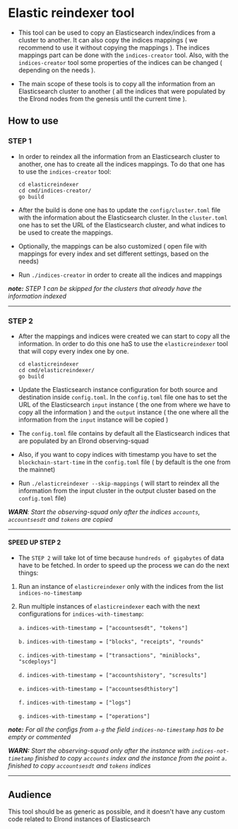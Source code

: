 # Elastic reindexer tool

- This tool can be used to copy an Elasticsearch  index/indices from a cluster to another. It can also copy the indices 
mappings ( we recommend to use it without copying the mappings ). The indices mappings part can be done with the `indices-creator` tool.
Also, with the `indices-creator` tool some properties of the indices can be changed ( depending on the needs ).

- The main scope of these tools is to copy all the information from an Elasticsearch cluster to another ( all the indices that were
populated by the Elrond nodes from the genesis until the current time ).

## How to use
### STEP 1
- In order to reindex all the information from an Elasticsearch cluster to another, one has to create all the indices mappings. 
To do that one has to use the `indices-creator` tool:

    ```
    cd elasticreindexer
    cd cmd/indices-creator/
    go build 
    ```
  
- After the build is done one has to update the `config/cluster.toml` file with the information about the Elasticsearch cluster. In the `cluster.toml` one has to set the URL 
of the Elasticsearch cluster, and what indices to be used to create the mappings.

- Optionally, the mappings can be also customized ( open file with mappings for every index and set different settings, based on the needs)

- Run `./indices-creator` in order to create all the indices and mappings

_**note:** STEP 1 can be skipped for the clusters that already have the information indexed_ 

***

### STEP 2
- After the mappings and indices were created we can start to copy all the information. In order to do this one haS to use the `elasticreindexer` tool that 
will copy every index one by one.

    ```
    cd elasticreindexer
    cd cmd/elasticreindexer/
    go build 
    ```
- Update the Elasticsearch instance configuration for both source and destination inside `config.toml`. In the `config.toml` file one has to set the 
URL of the Elasticsearch `input` instance ( the one from where we have to copy all the information ) and the `output` instance ( the one where all the information 
from the `input` instance will be copied )

- The `config.toml` file contains by default all the Elasticsearch indices that are populated by an Elrond observing-squad

- Also, if you want to copy indices with timestamp you have to set the `blockchain-start-time` in the `config.toml` file ( by default is the one from the mainnet)

- Run `./elasticreindexer --skip-mappings` ( will start to reindex all the information from the input cluster in the output cluster based on the `config.toml` file)


_**WARN**: Start the observing-squad only after the indices `accounts`, `accountsesdt` and `tokens` are copied_

***

#### SPEED UP STEP 2
- The `STEP 2` will take lot of time because `hundreds of gigabytes` of data have to be fetched. In order to speed up the process we can do the 
next things:

1. Run an instance of `elasticreindexer` only with the indices from the list `indices-no-timestamp`
2. Run multiple instances of `elasticreindexer` each with the next configurations for `indices-with-timestamp`:

    `a.` `indices-with-timestamp = ["accountsesdt", "tokens"]`

    `b.` `indices-with-timestamp = ["blocks", "receipts", "rounds"`

    `c.` `indices-with-timestamp = ["transactions", "miniblocks", "scdeploys"]`

    `d.` `indices-with-timestamp = ["accountshistory", "scresults"]`

    `e.` `indices-with-timestamp = ["accountsesdthistory"]`

    `f.` `indices-with-timestamp = ["logs"]`

    `g.` `indices-with-timestamp = ["operations"]`


_**note:** For all the configs from `a-g` the field `indices-no-timestamp` has to be empty or commented_

_**WARN:** Start the observing-squad only after the instance with `indices-not-timetamp` finished to copy `accounts` index 
and the instance from the point `a.` finished to copy `accountsesdt` and `tokens` indices_

***

## Audience

This tool should be as generic as possible, and it doesn't have any custom code related to Elrond instances
of Elasticsearch
